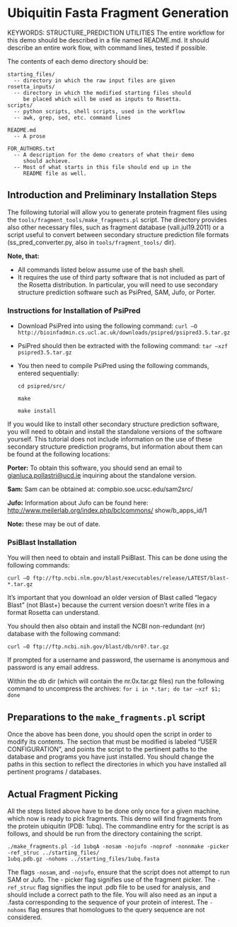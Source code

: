 # Ubiquitin Fasta Fragment Generation
KEYWORDS: STRUCTURE_PREDICTION UTILITIES
The entire workflow for this demo should be described in a file named README.md.
It should describe an entire work flow, with command lines, tested if possible.

The contents of each demo directory should be:

```
starting_files/
  -- directory in which the raw input files are given
rosetta_inputs/
  -- directory in which the modified starting files should
     be placed which will be used as inputs to Rosetta.
scripts/
  -- python scripts, shell scripts, used in the workflow
  -- awk, grep, sed, etc. command lines

README.md
  -- A prose

FOR_AUTHORS.txt
  -- A description for the demo creators of what their demo
     should achieve.
  -- Most of what starts in this file should end up in the
     README file as well.
```
     
## Introduction and Preliminary Installation Steps

The following tutorial will allow you to generate protein fragment files using the `tools/fragment_tools/make_fragments.pl` script.
The directory provides also other necessary files, such as fragment database (vall.jul19.2011) or a script useful to convert between secondary structure prediction file formats (ss_pred_converter.py, also in `tools/fragment_tools/` dir).

**Note, that:**
- All commands listed below assume use of the bash shell.
- It requires the use of third party software that is not included as part of the Rosetta distribution. In particular, you will need to use secondary structure prediction software such as PsiPred, SAM, Jufo, or Porter.

### Instructions for Installation of PsiPred

- Download PsiPred into using the following command:
	`curl –O http://bioinfadmin.cs.ucl.ac.uk/downloads/psipred/psipred3.5.tar.gz`

- PsiPred should then be extracted with the following command:
	`tar –xzf psipred3.5.tar.gz`

- You then need to compile PsiPred using the following commands, entered sequentially:
	```
	cd psipred/src/

	make

	make install
	```


If you would like to install other secondary structure prediction software, you will need to obtain and
install the standalone versions of the software yourself. This tutorial does not include information on
the use of these secondary structure prediction programs, but information about them can be found at
the following locations:

**Porter:** To obtain this software, you should send an email to gianluca.pollastri@ucd.ie inquiring about
the standalone version.

**Sam:** Sam can be obtained at: compbio.soe.ucsc.edu/sam2src/

**Jufo:** Information about Jufo can be found here: http://www.meilerlab.org/index.php/bclcommons/
show/b_apps_id/1

**Note:** these may be out of date.

### PsiBlast Installation

You will then need to obtain and install PsiBlast. This can be done using the following commands:

`curl –O ftp://ftp.ncbi.nlm.gov/blast/executables/release/LATEST/blast-*.tar.gz`

It’s important that you download an older version of Blast called “legacy Blast” (not Blast+) because the
current version doesn’t write files in a format Rosetta can understand.

You should then also obtain and install the NCBI non-redundant (nr) database with the following
command:

`curl –O ftp://ftp.ncbi.nih.gov/blast/db/nr0?.tar.gz`

If prompted for a username and password, the username is anonymous and password is any email address.

Within the db dir (which will contain the nr.0x.tar.gz files) run the following command to uncompress the archives: 
`for i in *.tar; do tar –xzf $1; done`

## Preparations to the `make_fragments.pl` script

Once the above has been done, you should open the script in order to modify its contents. The section
that must be modified is labeled “USER CONFIGURATION”, and points the script to the pertinent paths
to the database and programs you have just installed. You should change the paths in this section to
reflect the directories in which you have installed all pertinent programs / databases.

## Actual Fragment Picking
All the steps listed above have to be done only once for a given machine, which now is ready to 
pick fragments. This demo will find fragments from the protein ubiquitin (PDB: 1ubq). The commandline entry for the
script is as follows, and should be run from the directory containing the script.

```
./make_fragments.pl -id 1ubqA -nosam -nojufo -noprof -nonnmake -picker -ref_struc ../starting_files/
1ubq.pdb.gz -nohoms ../starting_files/1ubq.fasta
```

The flags `-nosam`, and `-nojufo`, ensure that the script does not attempt to run SAM or Jufo. The -
picker flag signifies use of the fragment picker. The `-ref_struc` flag signifies the input .pdb file to be
used for analysis, and should include a correct path to the file. You will also need as an input a .fasta
corresponding to the sequence of your protein of interest. The `-nohoms` flag ensures that homologues
to the query sequence are not considered.


